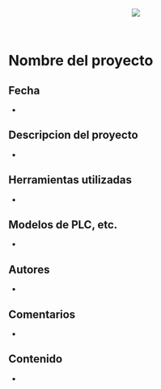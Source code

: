 <br/>
<p align="center">
  <img src="https://avatars.githubusercontent.com/u/15304601?s=400&u=53c2fbf5ec6e6b020f7463eb38b9392ea9288c97&v=4">
</p>
<br/>

# Nombre del proyecto

## Fecha
* 

## Descripcion del proyecto
* 

## Herramientas utilizadas
* 

## Modelos de PLC, etc.
* 

## Autores
* 

## Comentarios
* 

## Contenido
* 

